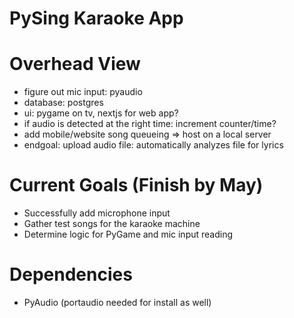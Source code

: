# PySing Karaoke App

# Overhead View
- figure out mic input: pyaudio
- database: postgres
- ui: pygame on tv, nextjs for web app?
- if audio is detected at the right time: increment counter/time?
- add mobile/website song queueing => host on a local server
- endgoal: upload audio file: automatically analyzes file for lyrics

# Current Goals (Finish by May)
- Successfully add microphone input
- Gather test songs for the karaoke machine
- Determine logic for PyGame and mic input reading

# Dependencies
- PyAudio (portaudio needed for install as well)